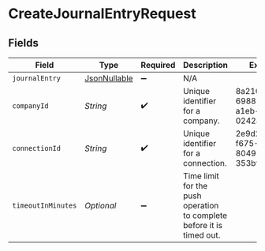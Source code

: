 # CreateJournalEntryRequest


## Fields

| Field                                                                 | Type                                                                  | Required                                                              | Description                                                           | Example                                                               |
| --------------------------------------------------------------------- | --------------------------------------------------------------------- | --------------------------------------------------------------------- | --------------------------------------------------------------------- | --------------------------------------------------------------------- |
| `journalEntry`                                                        | [JsonNullable<JournalEntry>](../../models/components/JournalEntry.md) | :heavy_minus_sign:                                                    | N/A                                                                   |                                                                       |
| `companyId`                                                           | *String*                                                              | :heavy_check_mark:                                                    | Unique identifier for a company.                                      | 8a210b68-6988-11ed-a1eb-0242ac120002                                  |
| `connectionId`                                                        | *String*                                                              | :heavy_check_mark:                                                    | Unique identifier for a connection.                                   | 2e9d2c44-f675-40ba-8049-353bfcb5e171                                  |
| `timeoutInMinutes`                                                    | *Optional<Integer>*                                                   | :heavy_minus_sign:                                                    | Time limit for the push operation to complete before it is timed out. |                                                                       |